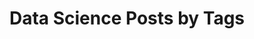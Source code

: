 ---
layout: archive
permalink: /data-sciencenetwork/
title: "Data Science Posts by Tags"
author_profile: true
header:
    image: "/images/data-science.jpg"
---